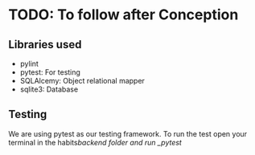 # TODO: To follow after Conception

## Libraries used

- pylint
- pytest: For testing
- SQLAlcemy: Object relational mapper
- sqlite3: Database

## Testing

We are using pytest as our testing framework. To run the test open your terminal in the habits*backend folder and run \_pytest*
